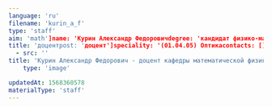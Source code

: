 ```yaml
---
language: 'ru'
filename: 'kurin_a_f'
type: 'staff'
aim: 'math']name: 'Курин Александр Федоровичdegree: 'кандидат физико-математических наук'
title: 'доцентpost: 'доцент']speciality: '(01.04.05) Оптикаcontacts: []avatar:
  - src: ''
title: 'Курин Александр Федорович - доцент кафедры математической физики'
    type: 'image'

updatedAt: 1568360578
materialType: 'staff'
---
```


